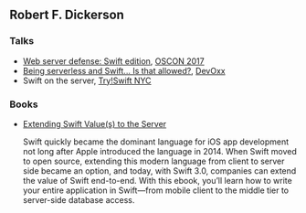 ## Robert F. Dickerson

### Talks

- [Web server defense: Swift edition](https://conferences.oreilly.com/oscon/oscon-tx/public/schedule/detail/56656), [OSCON 2017](https://conferences.oreilly.com/oscon/oscon-tx)
- [Being serverless and Swift... Is that allowed?](http://cfp.devoxx.us/2017/talk/XTW-1281/Developer_on_the_Rise_%E2%80%93_Part_2:__Being_serverless_and_Swift..._Is_that_allowed%3F), [DevOxx](https://devoxx.us/)
- Swift on the server, [Try!Swift NYC](https://www.tryswift.co/events/2017/nyc#)

### Books

- [Extending Swift Value(s) to the Server](http://www.oreilly.com/programming/free/extending-swift-values-to-the-server.csp)

  Swift quickly became the dominant language for iOS app development not long after Apple introduced the language in 2014. When Swift moved to open source, extending this modern language from client to server side became an option, and today, with Swift 3.0, companies can extend the value of Swift end-to-end. With this ebook, you’ll learn how to write your entire application in Swift—from mobile client to the middle tier to server-side database access.
